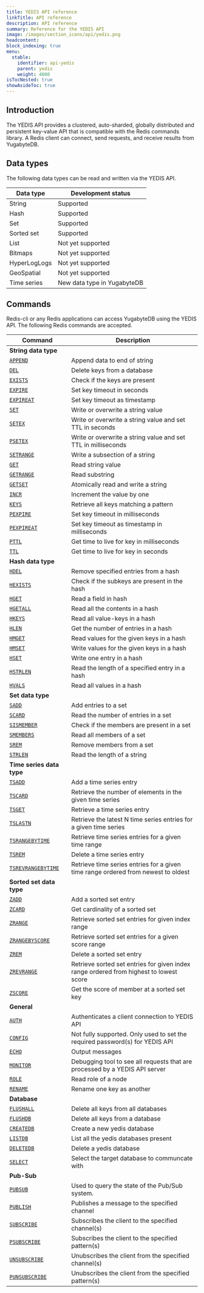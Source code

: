 ```yaml
---
title: YEDIS API reference
linkTitle: API reference
description: API reference
summary: Reference for the YEDIS API
image: /images/section_icons/api/yedis.png
headcontent: 
block_indexing: true
menu:
  stable:
    identifier: api-yedis
    parent: yedis
    weight: 4000
isTocNested: true
showAsideToc: true
---
```


## Introduction

The YEDIS API provides a clustered, auto-sharded, globally distributed and persistent key-value API that is compatible with the Redis commands library.  A Redis client can connect, send requests, and receive results from YugabyteDB. 

## Data types

The following data types can be read and written via the YEDIS API. 

Data type | Development status |
---------|-------------|
String | Supported |
Hash | Supported |
Set | Supported |
Sorted set | Supported |
List | Not yet supported |
Bitmaps | Not yet supported |
HyperLogLogs | Not yet supported |
GeoSpatial | Not yet supported |
Time series | New data type in YugabyteDB |

## Commands

Redis-cli or any Redis applications can access YugabyteDB using the YEDIS API. The following Redis commands are accepted.

Command | Description |
--------|-------------|
<b>String data type </b> |
[`APPEND`](append/) | Append data to end of string |
[`DEL`](del/) | Delete keys from a database |
[`EXISTS`](exists/) | Check if the keys are present |
[`EXPIRE`](expire/) | Set key timeout in seconds |
[`EXPIREAT`](expireat/) | Set key timeout as timestamp |
[`SET`](set/) | Write or overwrite a string value |
[`SETEX`](setex/) | Write or overwrite a string value and set TTL in seconds |
[`PSETEX`](psetex/) | Write or overwrite a string value and set TTL in milliseconds |
[`SETRANGE`](setrange/) | Write a subsection of a string |
[`GET`](get/) | Read string value |
[`GETRANGE`](getrange/) | Read substring |
[`GETSET`](getset/) | Atomically read and write a string |
[`INCR`](incr/) | Increment the value by one |
[`KEYS`](keys/) | Retrieve all keys matching a pattern
[`PEXPIRE`](expire/) | Set key timeout in milliseconds |
[`PEXPIREAT`](expireat/) | Set key timeout as timestamp in milliseconds |
[`PTTL`](pttl/) | Get time to live for key in milliseconds |
[`TTL`](ttl/) | Get time to live for key in seconds |
<b> Hash data type </b>|
[`HDEL`](hdel/) | Remove specified entries from a hash |
[`HEXISTS`](hexists/) | Check if the subkeys are present in the hash |
[`HGET`](hget/) | Read a field in hash |
[`HGETALL`](hgetall/) | Read all the contents in a hash |
[`HKEYS`](hkeys/) | Read all value-keys in a hash |
[`HLEN`](hlen/) | Get the number of entries in a hash |
[`HMGET`](hmget/) | Read values for the given keys in a hash |
[`HMSET`](hmset/) | Write values for the given keys in a hash |
[`HSET`](hset/) | Write one entry in a hash |
[`HSTRLEN`](hstrlen/) | Read the length of a specified entry in a hash |
[`HVALS`](hvals/) | Read all values in a hash |
<b> Set data type </b>|
[`SADD`](sadd/) | Add entries to a set |
[`SCARD`](scard/) | Read the number of entries in a set |
[`SISMEMBER`](sismember/) | Check if the members are present in a set |
[`SMEMBERS`](smembers/) | Read all members of a set |
[`SREM`](srem/) | Remove members from a set |
[`STRLEN`](strlen/) | Read the length of a string |
<b> Time series data type </b>|
[`TSADD`](tsadd/) | Add a time series entry |
[`TSCARD`](tscard/) | Retrieve the number of elements in the given time series |
[`TSGET`](tsget/) | Retrieve a time series entry |
[`TSLASTN`](tslastn/) | Retrieve the latest N time series entries for a given time series |
[`TSRANGEBYTIME`](tsrangebytime/) | Retrieve time series entries for a given time range |
[`TSREM`](tsrem/) | Delete a time series entry |
[`TSREVRANGEBYTIME`](tsrevrangebytime/) | Retrieve time series entries for a given time range ordered from newest to oldest |
<b> Sorted set data type </b>|
[`ZADD`](zadd/) | Add a sorted set entry |
[`ZCARD`](zcard/) | Get cardinality of a sorted set |
[`ZRANGE`](zrange/) | Retrieve sorted set entries for given index range
[`ZRANGEBYSCORE`](zrangebyscore/) | Retrieve sorted set entries for a given score range |
[`ZREM`](zrem/) | Delete a sorted set entry |
[`ZREVRANGE`](zrevrange/) | Retrieve sorted set entries for given index range ordered from highest to lowest score |
[`ZSCORE`](zscore/) | Get the score of member at a sorted set key |
<b> General </b>|
[`AUTH`](auth/) | Authenticates a client connection to YEDIS API |
[`CONFIG`](config/) | Not fully supported. Only used to set the required password(s) for YEDIS API |
[`ECHO`](echo/) | Output messages |
[`MONITOR`](monitor/) | Debugging tool to see all requests that are processed by a YEDIS API server |
[`ROLE`](role/) | Read role of a node |
[`RENAME`](rename/) | Rename one key as another |
<b> Database </b>|
[`FLUSHALL`](flushall/) | Delete all keys from all databases |
[`FLUSHDB`](flushdb/) | Delete all keys from a database |
[`CREATEDB`](createdb/) | Create a new yedis database |
[`LISTDB`](listdb/) | List all the yedis databases present |
[`DELETEDB`](deletedb/) | Delete a yedis database |
[`SELECT`](select/) | Select the target database to communcate with |
<b> Pub-Sub </b>|
[`PUBSUB`](pubsub/) | Used to query the state of the Pub/Sub system. |
[`PUBLISH`](publish/) | Publishes a message to the specified channel |
[`SUBSCRIBE`](subscribe/) | Subscribes the client to the specified channel(s) |
[`PSUBSCRIBE`](psubscribe/) | Subscribes the client to the specified pattern(s)  |
[`UNSUBSCRIBE`](unsubscribe/) | Unubscribes the client from the specified channel(s) |
[`PUNSUBSCRIBE`](punsubscribe/) | Unubscribes the client from the specified pattern(s) |
